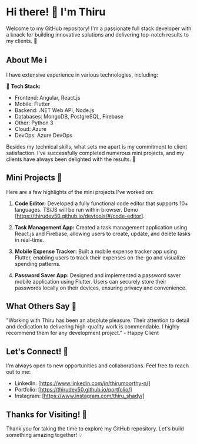# Hi there! 👋 I'm Thiru

Welcome to my GitHub repository! I'm a passionate full stack developer with a knack for building innovative solutions and delivering top-notch results to my clients. 🚀

## About Me ℹ️

I have extensive experience in various technologies, including:

🔧 **Tech Stack:**
   - Frontend: Angular, React.js
   - Mobile: Flutter
   - Backend: .NET Web API, Node.js
   - Databases: MongoDB, PostgreSQL, Firebase
   - Other: Python 3
   - Cloud: Azure
   - DevOps: Azure DevOps

Besides my technical skills, what sets me apart is my commitment to client satisfaction. I've successfully completed numerous mini projects, and my clients have always been delighted with the results. 🌟

## Mini Projects 💼

Here are a few highlights of the mini projects I've worked on:

1. **Code Editor:** Developed a fully functional code editor that supports 10+ languages. TS/JS will be run within browser. Demo [https://thirudev50.github.io/devtools/#/code-editor].
   
2. **Task Management App:** Created a task management application using React.js and Firebase, allowing users to create, update, and delete tasks in real-time.
   
3. **Mobile Expense Tracker:** Built a mobile expense tracker app using Flutter, enabling users to track their expenses on-the-go and visualize spending patterns.

4. **Password Saver App:** Designed and implemented a password saver mobile application using Flutter. Users can securely store their passwords locally on their devices, ensuring privacy and convenience.

## What Others Say 💬

"Working with Thiru has been an absolute pleasure. Their attention to detail and dedication to delivering high-quality work is commendable. I highly recommend them for any development project." - Happy Client

## Let's Connect! 🔗

I'm always open to new opportunities and collaborations. Feel free to reach out to me:

- LinkedIn: [https://www.linkedin.com/in/thirumoorthy-n/]
- Portfolio: [https://thirudev50.github.io/portfolio/]
- Instagram: [https://www.instagram.com/thiru_shady/]

## Thanks for Visiting! 🙏

Thank you for taking the time to explore my GitHub repository. Let's build something amazing together! 💡

